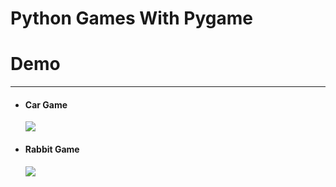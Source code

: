 # Python Games With Pygame

<h1>Demo </h1>
<hr/>
<ul> 
<li> <h4>Car Game</h4>
<p><img src="https://user-images.githubusercontent.com/64579048/198877977-25ae1a41-d3a6-4328-bc06-188aba3db057.GIF"></p>
</li>
<li><h4>Rabbit Game</h4>
<p><img src="https://user-images.githubusercontent.com/64579048/198942683-db35a83a-a111-4ac4-be97-9cd2763b8311.gif"></p>
</li>
</ul>
